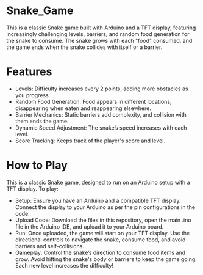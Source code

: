 # Snake_Game
This is a classic Snake game built with Arduino and a TFT display, featuring increasingly challenging levels, barriers, and random food generation for the snake to consume. The snake grows with each "food" consumed, and the game ends when the snake collides with itself or a barrier.

# Features
 * Levels: Difficulty increases every 2 points, adding more obstacles as you progress.
 * Random Food Generation: Food appears in different locations, disappearing when eaten and reappearing elsewhere.
 * Barrier Mechanics: Static barriers add complexity, and collision with them ends the game.
 * Dynamic Speed Adjustment: The snake’s speed increases with each level.
 * Score Tracking: Keeps track of the player's score and level.

# How to Play
This is a classic Snake game, designed to run on an Arduino setup with a TFT display. To play:

 * Setup: Ensure you have an Arduino and a compatible TFT display. Connect the display to your Arduino as per the pin configurations in the code.
 * Upload Code: Download the files in this repository, open the main .ino file in the Arduino IDE, and upload it to your Arduino board.
 * Run: Once uploaded, the game will start on your TFT display. Use the directional controls to navigate the snake, consume food, and avoid barriers and self-collisions.
 * Gameplay: Control the snake’s direction to consume food items and grow. Avoid hitting the snake's body or barriers to keep the game going. Each new level increases the difficulty!
